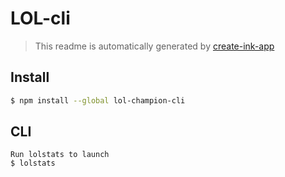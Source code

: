 # LOL-cli

> This readme is automatically generated by [create-ink-app](https://github.com/vadimdemedes/create-ink-app)

## Install

```bash
$ npm install --global lol-champion-cli
```

## CLI

```
Run lolstats to launch
$ lolstats
```
